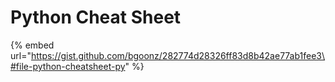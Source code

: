 # Python Cheat Sheet

{% embed url="https://gist.github.com/bgoonz/282774d28326ff83d8b42ae77ab1fee3\#file-python-cheatsheet-py" %}



